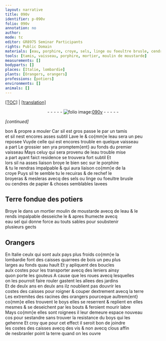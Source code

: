 ```yaml
---
layout: narrative
title: 090v
identifier: p-090v
folio: 090v
annotation: no
author:
mode: tc
editor: GR8975 Seminar Participants
rights: Public Domain
materials: [eau, porphire, croye, sels, linge ou foeultre brusle, cendres de papier, Terre fondue des potiers, moustarde, eau sel, bois, terre, boys]
tools: [tamis, vaisseau, porphire, mortier, moulin de moustarde]
measurements: []
bodyparts: []
places: [Italie, lombardie]
plants: [Orangers, orangers]
professions: [potiers]
environments: []
animals: []
---
```


<p><a href="{{ site.baseurl }}/diplomatic/">[TOC]</a> | <a href="{{ site.baseurl }}/texts/p-090v_tl/">[translation]</a></p><div class="folio" align="center">- - - - - <a href="http://gallica.bnf.fr/ark:/12148/btv1b10500001g/f186.image" target="_blank"><img src="https://cu-mkp.github.io/2017-workshop-edition/assets/photo-icon.png" alt="folio image: " style="display:inline-block; margin-bottom:-3px;"/>090v</a> - - - - - </div>  
 
*[continued]*
  
bon & propre a mouler Car sil est gros passe le par un <span class="tl">tamis</span><br/> et sil nest encores asses subtil Lave le & co{mm}e l<span class="m">eau</span> sera un peu<br/> reposee Vuyde celle qui est encores trouble en quelque <span class="tl">vaisseau</span><br/> a part Le grossier sen yra promptem{ent} au fonds du premier<br/> <span class="tl">vaisseau</span> Mays celuy qui sera provenu de l<span class="m">eau</span> trouble mise<br/> a part ayant faict residence se trouvera fort subtil Et<br/> lors sil na asses liaison broye le bien sec sur le <span class="tl"><span class="m">porphire</span></span><br/> & tu le rendras impalpable & qui aura liaison co{mm}e de la<br/> <span class="m">croye</span> Puys sil te semble tu le recuiras & de rechef le<br/> broyeras & mesleras avecq des <span class="m">sels</span> ou <span class="m">linge <span class="add">ou</span> foeultre brusle</span> <br/> ou <span class="m">cendres de papier</span> & choses semblables lavees
 
 
  

## <span class="m">Terre fondue des <span class="pro">potiers</span></span>

 
Broye le dans un <span class="del"><span class="tl">mortier</span></span> <span class="add"><span class="tl">moulin de <span class="m">moustarde</span></span></span> avecq de l<span class="m">eau</span> & le<br/> rends impalpable desseiche le & apres lhumecte avecq<br/> <span class="m">eau sel</span> qui donne force a<span class="del">u</span> touts sables pour soubstenir<br/> plusieurs gects
 
 
  

## <span class="pa">Orangers</span>

 
En <span class="pl">Italie</span> ceulx qui sont aulx pays plus froids co{mm}e la<br/> <span class="pl">lombardie</span> font des caisses quarrees de <span class="m">bois</span> un peu plus<br/> larges au fonds quau hault Et y apliquent des boucles<br/> aulx costes pour les transporter avecq des leniers ainsy<br/> quon porte les gouteus A cause que les roues avecq lesquelles<br/> on les pourroit faire rouler gastent les allees des jardins<br/> Et de deulx ans en deulx ans ilz noublient pas douvrir les<br/> costes des caisses pour roigner & couper dextrement avecq la <span class="m">terre</span><br/> Les extremites des racines des <span class="pa">orangers</span> pourceque aultrem{ent}<br/> co{mm}e elles trouvent le <span class="m">boys</span> elles se reserrent & replient en elles<br/> mesmes & se deseichent par les bouts & feroient mourir labre<br/> Mays co{mm}e elles sont roignees il leur demeure espace nouveau<br/> <span class="del">cos</span> pour sestandre sans trouver la resistance du <span class="m">boys</span> qui les<br/> gehenne Et croy que pour cet effect il seroit bon de joindre<br/> les costes des caisses avecq des vis & non avecq clous affin<br/> de nesbranler point la <span class="m">terre</span> quand on les ouvre
 
